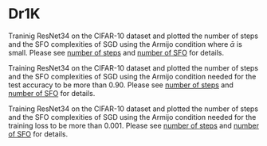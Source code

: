 # Dr1K
Traninig ResNet34 on the CIFAR-10 dataset and plotted the number of steps and the SFO complexities of SGD using the Armijo condition where 
$\bar \alpha$ is small. Please see [number of steps](./CIFAR10_max_alpha_K-b.png) and [number of SFO](./CIFAR10_max_alpha_Kb-b.png) for details.

Training ResNet34 on the CIFAR-10 dataset and plotted the number of steps and the SFO complexities of SGD using the Armijo condition needed for the test accuracy to be more than 0.90. Please see [number of steps](./CIFAR10_test_K-b.png) and [number of SFO](./CIFAR10_test_Kb-b.png) for details.

Training ResNet34 on the CIFAR-10 dataset and plotted the number of steps and the SFO complexities of SGD using the Armijo condition needed for the training loss to be more than 0.001. Please see [number of steps](./CIFAR10_loss_K-b.png) and [number of SFO](./CIFAR10_loss_Kb-b.png)  for details.
